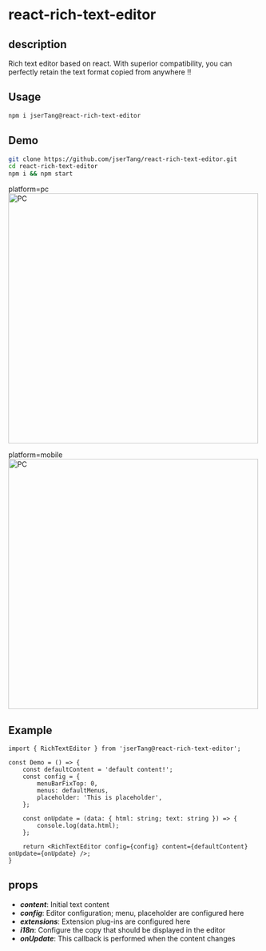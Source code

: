 # react-rich-text-editor

## description
Rich text editor based on react.
With superior compatibility, you can perfectly retain the text format copied from anywhere !!

## Usage
```bash
npm i jserTang@react-rich-text-editor
```

## Demo 
```bash
git clone https://github.com/jserTang/react-rich-text-editor.git
cd react-rich-text-editor
npm i && npm start
```

platform=pc
<img src="https://s2.loli.net/2024/05/31/qUaPJcszhDgA8VQ.png" style="width: 500px;" alt="PC">

platform=mobile
<img src="https://s2.loli.net/2024/05/31/CFJAaXQYgl9DZuh.png" style="width: 500px;" alt="PC">

## Example
```tsx
import { RichTextEditor } from 'jserTang@react-rich-text-editor';

const Demo = () => {
    const defaultContent = 'default content!';
    const config = {
        menuBarFixTop: 0,
        menus: defaultMenus,
        placeholder: 'This is placeholder',
    };

    const onUpdate = (data: { html: string; text: string }) => {
        console.log(data.html);
    };

    return <RichTextEditor config={config} content={defaultContent} onUpdate={onUpdate} />;
}
```

## props
- ***content***: Initial text content
- ***config***: Editor configuration; menu, placeholder are configured here
- ***extensions***:  Extension plug-ins are configured here
- ***i18n***: Configure the copy that should be displayed in the editor
- ***onUpdate***: This callback is performed when the content changes
